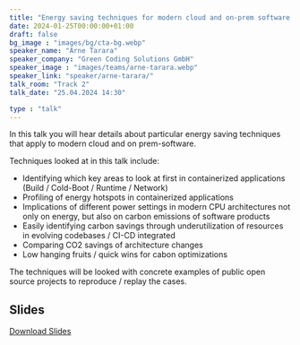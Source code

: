 ```yaml
---
title: "Energy saving techniques for modern cloud and on-prem software 🇬🇧"
date: 2024-01-25T00:00:00+01:00
draft: false
bg_image : "images/bg/cta-bg.webp"
speaker_name: "Arne Tarara"
speaker_company: "Green Coding Solutions GmbH"
speaker_image : "images/teams/arne-tarara.webp"
speaker_link: "speaker/arne-tarara/"
talk_room: "Track 2"
talk_date: "25.04.2024 14:30"

type : "talk"
---
```


In this talk you will hear details about particular energy saving techniques that apply to modern cloud and on prem-software.

Techniques looked at in this talk include:
- Identifying which key areas to look at first in containerized applications (Build / Cold-Boot / Runtime / Network)
- Profiling of energy hotspots in containerized applications
- Implications of different power settings in modern CPU architectures not only on energy, but also on carbon emissions of software products
- Easily identifying carbon savings through underutilization of resources in evolving codebases / CI-CD integrated
- Comparing CO2 savings of architecture changes 
- Low hanging fruits / quick wins for cabon optimizations

The techniques will be looked with concrete examples of public open source projects to reproduce / replay the cases.

## Slides

[<i class='tf-ion-android-download'></i> Download Slides](/files/slides/Arne-Tarara-Energy-Saving-Techniques.pdf)